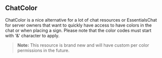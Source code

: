 ## ChatColor
ChatColor is a nice alternative for a lot of chat resources or EssentialsChat for server owners that want to quickly have access to have colors in the chat or when placing a sign. Please note that the color codes must start with '&' character to apply.
> **Note:**  This resource is brand new and will have custom per color permissions in the future.